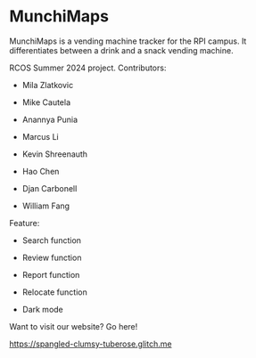 # MunchiMaps
MunchiMaps is a vending machine tracker for the RPI campus. It differentiates between a drink and a snack vending machine.

RCOS Summer 2024 project.
Contributors:


- Mila Zlatkovic

- Mike Cautela 

- Anannya Punia 

- Marcus Li

- Kevin Shreenauth 

- Hao Chen

- Djan Carbonell

- William Fang


Feature:

- Search function

- Review function

- Report function

- Relocate function

- Dark mode

Want to visit our website? Go here! 

https://spangled-clumsy-tuberose.glitch.me


